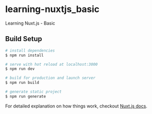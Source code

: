 # learning-nuxtjs_basic
Learning Nuxt.js - Basic

## Build Setup

``` bash
# install dependencies
$ npm run install

# serve with hot reload at localhost:3000
$ npm run dev

# build for production and launch server
$ npm run build

# generate static project
$ npm run generate
```

For detailed explanation on how things work, checkout [Nuxt.js docs](https://nuxtjs.org).